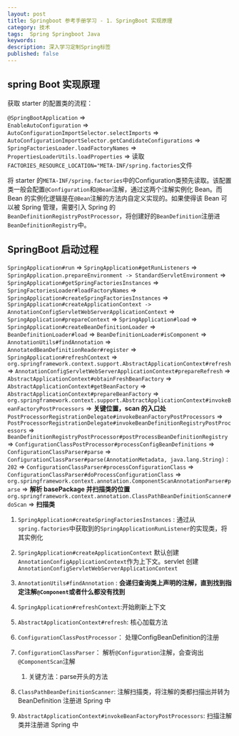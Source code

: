 ```yaml
---
layout: post
title: Springboot 参考手册学习 - 1. SpringBoot 实现原理
category: 技术
tags:  Spring Springboot Java
keywords: 
description: 深入学习定制Spring标签
published: false
---
```



## spring Boot 实现原理

获取 starter 的配置类的流程：

`@SpringBootApplication` =>  
`EnableAutoConfiguration` => 
`AutoConfigurationImportSelector.selectImports` => 
`AutoConfigurationImportSelector.getCandidateConfigurations` => 
`SpringFactoriesLoader.loadFactoryNames` =>  
`PropertiesLoaderUtils.loadProperties` =>
读取`FACTORIES_RESOURCE_LOCATION="META-INF/spring.factories`文件


将 starter 的`META-INF/spring.factories`中的Configuration类预先读取。该配置类一般会配置`@Configuration`和`@Bean`注解，通过这两个注解实例化 Bean。而 Bean 的实例化逻辑是在`@Bean`注解的方法内自定义实现的。如果使得该 Bean 可以被 Spring 管理，需要引入 Spring 的`BeanDefinitionRegistryPostProcessor`，将创建好的`BeanDefinition`注册进`BeanDefinitionRegistry`中。


## SpringBoot 启动过程

`SpringApplication#run` => 
`SpringApplication#getRunListeners` => 
`SpringApplication.prepareEnvironment -> StandardServletEnvironment` =>
`SpringApplication#getSpringFactoriesInstances` => 
`SpringFactoriesLoader#loadFactoryNames` => 
`SpringApplication#createSpringFactoriesInstances` => 
`SpringApplication#createApplicationContext -> AnnotationConfigServletWebServerApplicationContext`  => 
`SpringApplication#prepareContext` => 
`SpringApplication#load` => 
`SpringApplication#createBeanDefinitionLoader` => 
`BeanDefinitionLoader#load` => 
`BeanDefinitionLoader#isComponent` => 
`AnnotationUtils#findAnnotation` => 
`AnnotatedBeanDefinitionReader#register` => 
`SpringApplication#refreshContext` => 
`org.springframework.context.support.AbstractApplicationContext#refresh` =>
`AnnotationConfigServletWebServerApplicationContext#prepareRefresh` => 
`AbstractApplicationContext#obtainFreshBeanFactory` => 
`AbstractApplicationContext#getBeanFactory` => 
`AbstractApplicationContext#prepareBeanFactory` => 
`org.springframework.context.support.AbstractApplicationContext#invokeBeanFactoryPostProcessors` =>  **关键位置，scan 的入口处**
`PostProcessorRegistrationDelegate#invokeBeanFactoryPostProcessors` => 
`PostProcessorRegistrationDelegate#invokeBeanDefinitionRegistryPostProcessors` => 
`BeanDefinitionRegistryPostProcessor#postProcessBeanDefinitionRegistry` => 
`ConfigurationClassPostProcessor#processConfigBeanDefinitions` => 
`ConfigurationClassParser#parse` => 
`ConfigurationClassParser#parse(AnnotationMetadata, java.lang.String)：202` => 
`ConfigurationClassParser#processConfigurationClass` => 
`ConfigurationClassParser#doProcessConfigurationClass` => 
`org.springframework.context.annotation.ComponentScanAnnotationParser#parse` =>  **解析 basePackage 并扫描类的位置**
`org.springframework.context.annotation.ClassPathBeanDefinitionScanner#doScan` => **扫描类**



1. `SpringApplication#createSpringFactoriesInstances` : 通过从`spring.factories`中获取到的`SpringApplicationRunListener`的实现类，将其实例化

2. `SpringApplication#createApplicationContext` 默认创建`AnnotationConfigApplicationContext`作为上下文。servlet 创建`AnnotationConfigServletWebServerApplicationContext`
3. `AnnotationUtils#findAnnotation` : **会递归查询类上声明的注解，直到找到指定注解`@Component`或者什么都没有找到**
4. `SpringApplication#refreshContext`:开始刷新上下文
5. `AbstractApplicationContext#refresh`: 核心加载方法
6. `ConfigurationClassPostProcessor`： 处理ConfigBeanDefinition的注册
7. `ConfigurationClassParser`： 解析`@Configuration`注解，会查询出`@ComponentScan`注解
   1. 关键方法：parse开头的方法
8. `ClassPathBeanDefinitionScanner`: 注解扫描类，将注解的类都扫描出并转为 BeanDefinition 注册进 Spring 中
9.  `AbstractApplicationContext#invokeBeanFactoryPostProcessors`: 扫描注解类并注册进 Spring 中